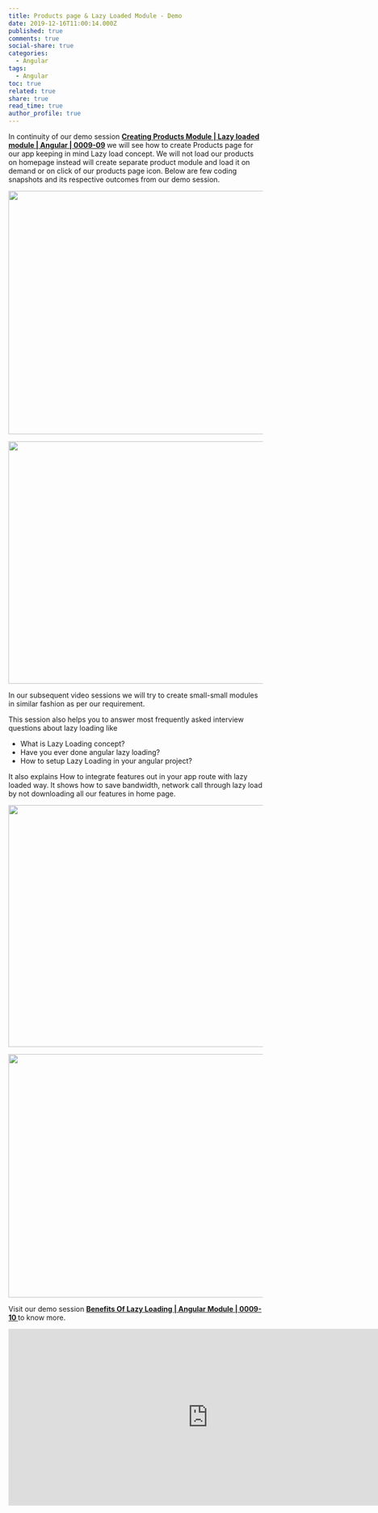 ```yaml
---
title: Products page & Lazy Loaded Module - Demo
date: 2019-12-16T11:00:14.000Z
published: true
comments: true
social-share: true
categories:
  - Angular
tags:
  - Angular
toc: true
related: true
share: true
read_time: true
author_profile: true
---
```


<p>In continuity of our demo session <strong><a href="https://www.youtube.com/watch?v=emlJbYT7MbY&amp;list=PLZed_adPqIJrl9pwlERGhU-RCNOtKqvyD&amp;index=10&amp;t=0s" target="_blank" rel="noopener noreferrer">Creating Products Module | Lazy loaded module | Angular | 0009-09</a> </strong>we will see how to create Products page for our app keeping in mind Lazy load concept. We will not load our products on homepage instead will create separate product module and load it on demand or on click of our products page icon. Below are few coding snapshots and its respective outcomes from our demo session.</p>
<p><img class="alignnone size-full wp-image-2837" src="{{ site.baseurl }}/assets/2019/12/LMC1.png" alt="" width="856" height="482" /></p>
<p><img class="alignnone size-full wp-image-2836" src="{{ site.baseurl }}/assets/2019/12/LMC2.png" alt="" width="853" height="480" /></p>
<p>In our subsequent video sessions we will try to create small-small modules in similar fashion as per our requirement.</p>
<p>This session also helps you to answer most frequently asked interview questions about lazy loading like</p>
<ul>
<li>What is Lazy Loading concept?</li>
<li>Have you ever done angular lazy loading?</li>
<li>How to setup Lazy Loading in your angular project?</li>
</ul>
<p>It also explains How to integrate features out in your app route with lazy loaded way. It shows how to save bandwidth, network call through lazy load by not downloading all our features in home page.</p>
<p><img class="alignnone size-full wp-image-2835" src="{{ site.baseurl }}/assets/2019/12/LMC3.png" alt="" width="854" height="479" /></p>
<p><img class="alignnone size-full wp-image-2834" src="{{ site.baseurl }}/assets/2019/12/LMC4.png" alt="" width="855" height="482" /></p>
<p>Visit our demo session <a href="https://www.youtube.com/watch?v=NCZVD83dxRs&amp;list=PLZed_adPqIJrl9pwlERGhU-RCNOtKqvyD&amp;index=11&amp;t=0s" target="_blank" rel="noopener noreferrer"><strong>Benefits Of Lazy Loading | Angular Module | 0009-10 </strong></a>to know more.</p>
<p><iframe src="https://www.youtube.com/embed/NCZVD83dxRs" width="790" height="350" frameborder="0" allowfullscreen="allowfullscreen"><span data-mce-type="bookmark" style="display: inline-block; width: 0px; overflow: hidden; line-height: 0;" class="mce_SELRES_start">﻿</span></iframe></p>

